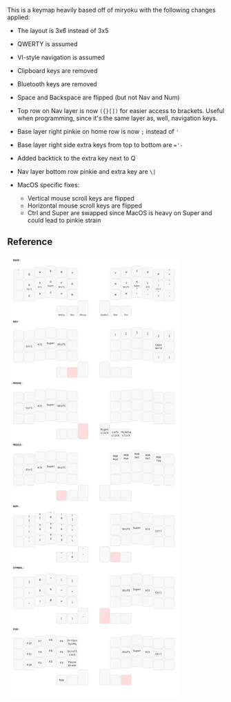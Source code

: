 This is a keymap heavily based off of miryoku with the following changes applied:

- The layout is 3x6 instead of 3x5
- QWERTY is assumed
- VI-style navigation is assumed
- Clipboard keys are removed
- Bluetooth keys are removed
- Space and Backspace are flipped (but not Nav and Num)
- Top row on Nav layer is now `({}[])` for easier access to brackets. Useful when programming, since it's the same layer as, well, navigation keys.
- Base layer right pinkie on home row is now `;` instead of `'`
- Base layer right side extra keys from top to bottom are `='-`
- Added backtick to the extra key next to Q
- Nav layer bottom row pinkie and extra key are `\|` 

- MacOS specific fixes:
  - Vertical mouse scroll keys are flipped
  - Horizontal mouse scroll keys are flipped
  - Ctrl and Super are swapped since MacOS is heavy on Super and could lead to pinkie strain

## Reference

![keymap-diagram.svg](keymap-diagram.svg)
